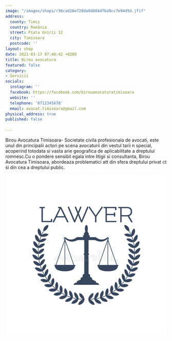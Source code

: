 ```yaml
---
image: "/images/shops/r36cad26e728da0d804dfba9cc7e94d5d.jfif"
address:
  county: Timiș
  country: România
  street: Piata Unirii 12
  city: Timisoara
  postcode: ''
layout: shop
date: 2021-03-17 07:48:42 +0200
title: Birou avocatura
featured: false
category:
- Servicii
socials:
  instagram: ''
  facebook: https://facebook.com/birouavocaturatimisoara
  website: ''
  telephone: '0712345678'
  email: avocat.timisoara@gmail.com
physical_address: true
published: false

---
```

Birou Avocatura Timisoara- Societate civila profesionala de avocati, este unul din principalii actori pe scena avocaturii din vestul tarii n special, acoperind totodata si vasta arie geografica de aplicabilitate a dreptului romnesc.Cu o pondere sensibil egala intre litigii si consultanta, Birou Avocatura Timisoara, abordeaza problematici att din sfera dreptului privat ct si din cea a dreptului public.

![](/images/shops/lawyer-icon-justice-scales-laurel-wreath-emblem-advocate-vector-legal-juridical-service-center-symbol-85225705.jpg)